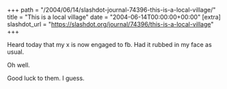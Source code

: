 +++
path = "/2004/06/14/slashdot-journal-74396-this-is-a-local-village/"
title = "This is a local village"
date = "2004-06-14T00:00:00+00:00"
[extra]
slashdot_url = "https://slashdot.org/journal/74396/this-is-a-local-village"
+++

<p>Heard today that my x is now engaged to fb. Had it rubbed in my face as usual.</p>
<p>Oh well.</p>
<p>Good luck to them. I guess.</p>

